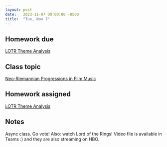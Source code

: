 ```yaml
---
layout: post
date:   2023-11-07 00:00:00 -0500
title:  "Tue, Nov 7"
---
```


## Homework due

[LOTR Theme Analysis](https://gmuedu-my.sharepoint.com/:f:/g/personal/mlavengo_gmu_edu/EnXH-XQ_-uVKtw5tJz6xe1gB_LD7aB9uzB5G344iTHaZNg?e=qwVNA9)

## Class topic

[Neo-Riemannian Progressions in Film Music](https://coursemedia.gmu.edu/media/Film+Music+Analysis/1_g34v6mz9)

## Homework assigned

[LOTR Theme Analysis](https://gmuedu-my.sharepoint.com/:f:/g/personal/mlavengo_gmu_edu/EnXH-XQ_-uVKtw5tJz6xe1gB_LD7aB9uzB5G344iTHaZNg?e=qwVNA9)

## Notes

Async class. Go vote! Also: watch Lord of the Rings! Video file is available in Teams :) and they are also streaming on HBO.